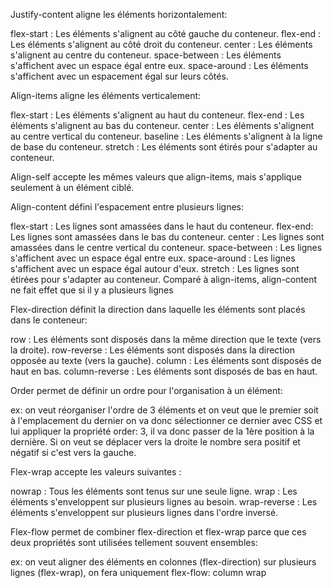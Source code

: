 Justify-content aligne les éléments horizontalement:

flex-start : Les éléments s'alignent au côté gauche du conteneur.
flex-end : Les éléments s'alignent au côté droit du conteneur.
center : Les éléments s'alignent au centre du conteneur.
space-between : Les éléments s'affichent avec un espace égal entre eux.
space-around : Les éléments s'affichent avec un espacement égal sur leurs côtés.


Align-items aligne les éléments verticalement:

flex-start : Les éléments s'alignent au haut du conteneur.
flex-end : Les éléments s'alignent au bas du conteneur.
center : Les éléments s'alignent au centre vertical du conteneur.
baseline : Les éléments s'alignent à la ligne de base du conteneur.
stretch : Les éléments sont étirés pour s'adapter au conteneur.

Align-self accepte les mêmes valeurs que align-items, mais s'applique seulement à un élément ciblé.


Align-content défini l'espacement entre plusieurs lignes:

flex-start : Les lignes sont amassées dans le haut du conteneur.
flex-end: Les lignes sont amassées dans le bas du conteneur.
center : Les lignes sont amassées dans le centre vertical du conteneur.
space-between : Les lignes s'affichent avec un espace égal entre eux.
space-around : Les lignes s'affichent avec un espace égal autour d'eux.
stretch : Les lignes sont étirées pour s'adapter au conteneur.
Comparé à align-items, align-content ne fait effet que si il y a plusieurs lignes


Flex-direction définit la direction dans laquelle les éléments sont placés dans le conteneur:

row : Les éléments sont disposés dans la même direction que le texte (vers la droite).
row-reverse : Les éléments sont disposés dans la direction opposée au texte (vers la gauche).
column : Les éléments sont disposés de haut en bas.
column-reverse : Les éléments sont disposés de bas en haut.


Order permet de définir un ordre pour l'organisation à un élément:

ex: on veut réorganiser l'ordre de 3 éléments et on veut que le premier soit
à l'emplacement du dernier on va donc sélectionner ce dernier avec CSS et lui 
appliquer la propriété order: 3, il va donc passer de la 1ère position à la dernière.
Si on veut se déplacer vers la droite le nombre sera positif et négatif si c'est vers la gauche.


Flex-wrap accepte les valeurs suivantes :

nowrap : Tous les éléments sont tenus sur une seule ligne.
wrap : Les éléments s'enveloppent sur plusieurs lignes au besoin.
wrap-reverse : Les éléments s'enveloppent sur plusieurs lignes dans l'ordre inversé.

Flex-flow permet de combiner flex-direction et flex-wrap parce que ces deux propriétés 
sont utilisées tellement souvent ensembles:

ex: on veut aligner des éléments en colonnes (flex-direction) sur plusieurs lignes (flex-wrap),
on fera uniquement flex-flow: column wrap
